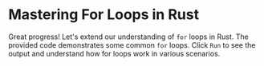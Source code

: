 # Mastering For Loops in Rust

Great progress! Let's extend our understanding of `for` loops in Rust. The provided code demonstrates some common `for` loops. Click `Run` to see the output and understand how for loops work in various scenarios.